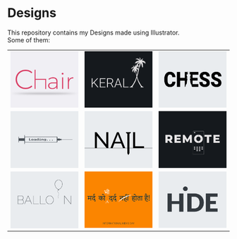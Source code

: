 # Designs
This repository contains my Designs made using Illustrator.<br>
Some of them:<br>
<table>
<tr><td><img src="./2020-11/png/17.11.2020.png"></td><td><img src="./2020-12/png/25.12.2020.png"></td><td><img src="./2020-11/png/20.11.2020.png"></td></tr>
<tr><td><img src="./2020-11/png/30.11.2020.png"></td><td><img src="./2020-11/png/24.11.2020.png"></td><td><img src="./2020-12/png/08.12.2020.png"></td></tr>
<tr><td><img src="./2020-11/png/22.11.2020.png"></td><td><img src="./2020-11/png/19.11.2020.png"></td><td><img src="./2020-11/png/23.11.2020.png"></td></tr>
</table>
